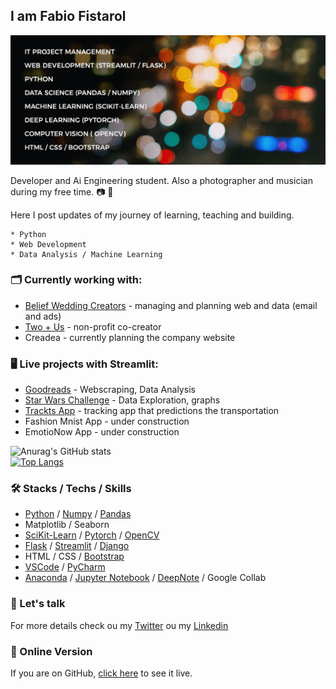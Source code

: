 ## I am Fabio Fistarol

![](https://github.com/fistadev/fistadev.github.io/blob/main/imgs/header-github.jpg)

Developer and Ai Engineering student. Also a photographer and musician during my free time. 📷 🎸 

Here I post updates of my journey of learning, teaching and building.


```
* Python
* Web Development
* Data Analysis / Machine Learning
```


### 🗂 Currently working with:
* <a href="https://www.beliefweddingcreators.com/" target="_blank">Belief Wedding Creators</a> - managing and planning web and data (email and ads)
* <a href="https://twoplususweddings.com/" target="_blank">Two + Us</a> - non-profit co-creator 
* Creadea - currently planning the company website 



### 🖥 Live projects with Streamlit: 
* <a href="https://share.streamlit.io/dumbledore-on-strive/goodreads-app" target="_blank">Goodreads</a> - Webscraping, Data Analysis
* <a href="https://share.streamlit.io/fistadev/starwars_data_project/main/app.py" target="_blank">Star Wars Challenge</a> - Data Exploration, graphs
* <a href="https://share.streamlit.io/ntc-google-fit/google_fit_project/main/app.py" target="_blank">Trackts App</a> - tracking app that predictions the transportation
* Fashion Mnist App - under construction
* EmotioNow App - under construction


![Anurag's GitHub stats](https://github-readme-stats.vercel.app/api?username=fistadev&show_icons=true&theme=dark)
<br />
[![Top Langs](https://github-readme-stats.vercel.app/api/top-langs/?username=fistadev&layout=dark)](https://github.com/fistadev/github-readme-stats)
<br />





<!-- * [Heart Attack Predictions](https://share.streamlit.io/fistadev/heart_attack_predictions/main/app.py) - Machine Learning Models -->



### 🛠 Stacks / Techs / Skills

* [Python](https://www.python.org/) / [Numpy](https://numpy.org/) / [Pandas](https://pandas.pydata.org/docs/user_guide/10min.html)
* Matplotlib / Seaborn
* [SciKit-Learn](https://scikit-learn.org/stable/index.html) / [Pytorch](https://pytorch.org/) / [OpenCV](https://opencv.org/)
* [Flask](https://flask.palletsprojects.com/en/2.0.x/) / [Streamlit](https://streamlit.io/) / [Django](https://www.djangoproject.com/)
* HTML / CSS / [Bootstrap](https://getbootstrap.com/)
* [VSCode](https://code.visualstudio.com/) / [PyCharm](https://www.jetbrains.com/pycharm/)
* [Anaconda](https://www.anaconda.com/) / [Jupyter Notebook](https://jupyter.org/) / [DeepNote](https://deepnote.com/) / Google Collab


<!-- ### NoCode Stuff

* Email Marketing: [Mailchimp](https://mailchimp.com/)
* Website / Blog / Landing Pages: [Webflow](https://webflow.com/) / Wordpress / [Linktree](https://linktr.ee/) / Kajabi / Clickfunnels
* Quizz / Data: [Typeform](https://www.typeform.com/)
* Organization: [Zapier](https://zapier.com/) / [Trello](https://trello.com/) -->



### 💬 Let's talk 

For more details check ou my [Twitter](https://twitter.com/fafistarol) ou my [Linkedin](https://www.linkedin.com/in/fabiofistarol/)



### 🍿 Online Version 

If you are on GitHub, [click here](https://fistadev.github.io/) to see it live.



<!--
**fistadev/fistadev** is a ✨ _special_ ✨ repository because its `README.md` (this file) appears on your GitHub profile.

Here are some ideas to get you started:

- 🔭 I’m currently working on ...
- 🌱 I’m currently learning ...
- 👯 I’m looking to collaborate on ...
- 🤔 I’m looking for help with ...
- 💬 Ask me about ...
- 📫 How to reach me: ...
- 😄 Pronouns: ...
- ⚡ Fun fact: ...
-->
